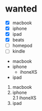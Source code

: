 # wanted
- [x] macbook
- [x] iphone
- [x] ipad
- [x] beats
- [ ] homepod
- [ ] kindle

* macbook
* iphone  
  * ihoneXS
* ipad  

1. macbook
2. iphone  
  2.1 ihoneXS  
3. ipad
